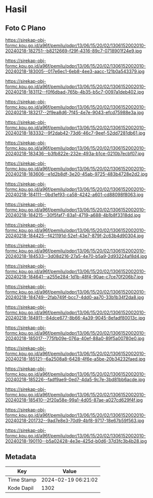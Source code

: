 # Hasil

## Foto C Plano

https://sirekap-obj-formc.kpu.go.id/a96f/pemilu/pdpr/13/06/15/20/02/1306152002010-20240218-182751--b8212669-f29f-4316-89c7-0718901f24e9.jpg

https://sirekap-obj-formc.kpu.go.id/a96f/pemilu/pdpr/13/06/15/20/02/1306152002010-20240218-183005--017e6ec1-6eb8-4ee3-aacc-121b0a543379.jpg

https://sirekap-obj-formc.kpu.go.id/a96f/pemilu/pdpr/13/06/15/20/02/1306152002010-20240218-183112--f0f6dbad-765b-4b35-b5c7-0097a1deb402.jpg

https://sirekap-obj-formc.kpu.go.id/a96f/pemilu/pdpr/13/06/15/20/02/1306152002010-20240218-183217--2f9ea8d6-7f45-4e7e-9043-efcd75988e3a.jpg

https://sirekap-obj-formc.kpu.go.id/a96f/pemilu/pdpr/13/06/15/20/02/1306152002010-20240218-183332--9f2dab42-73d6-46c7-9eef-52dd7281db61.jpg

https://sirekap-obj-formc.kpu.go.id/a96f/pemilu/pdpr/13/06/15/20/02/1306152002010-20240218-183436--b3fb822e-232e-493a-b1ce-0210b7ecbf07.jpg

https://sirekap-obj-formc.kpu.go.id/a96f/pemilu/pdpr/13/06/15/20/02/1306152002010-20240218-183606--e1d2b8df-3e20-45ab-9725-483b4728e2d2.jpg

https://sirekap-obj-formc.kpu.go.id/a96f/pemilu/pdpr/13/06/15/20/02/1306152002010-20240218-184111--0bd1ef93-ca58-4242-a601-cd88098f8063.jpg

https://sirekap-obj-formc.kpu.go.id/a96f/pemilu/pdpr/13/06/15/20/02/1306152002010-20240218-184215--30f5faf7-83a1-4719-a688-4b1b8f3318dd.jpg

https://sirekap-obj-formc.kpu.go.id/a96f/pemilu/pdpr/13/06/15/20/02/1306152002010-20240218-184425--f421191d-52ef-43e7-879f-2c63b4d90304.jpg

https://sirekap-obj-formc.kpu.go.id/a96f/pemilu/pdpr/13/06/15/20/02/1306152002010-20240218-184533--3d08d216-27a5-4e70-b5a9-2d93224af8d4.jpg

https://sirekap-obj-formc.kpu.go.id/a96f/pemilu/pdpr/13/06/15/20/02/1306152002010-20240218-184641--a255e284-1d1b-48f4-90ae-c7ce70f206b7.jpg

https://sirekap-obj-formc.kpu.go.id/a96f/pemilu/pdpr/13/06/15/20/02/1306152002010-20240218-184749--2fab749f-bcc7-4dd0-aa70-33b1b34f2da8.jpg

https://sirekap-obj-formc.kpu.go.id/a96f/pemilu/pdpr/13/06/15/20/02/1306152002010-20240218-184911--84dce677-8b66-4a39-9045-8efadf80013c.jpg

https://sirekap-obj-formc.kpu.go.id/a96f/pemilu/pdpr/13/06/15/20/02/1306152002010-20240218-185017--775fb09e-076a-40ef-88a0-89f5a00780e0.jpg

https://sirekap-obj-formc.kpu.go.id/a96f/pemilu/pdpr/13/06/15/20/02/1306152002010-20240218-185121--6a2508a8-6428-4f6e-a5be-20b34232faed.jpg

https://sirekap-obj-formc.kpu.go.id/a96f/pemilu/pdpr/13/06/15/20/02/1306152002010-20240218-185226--fadf9ae9-0ed7-4da5-9c7e-3bd81bb6acde.jpg

https://sirekap-obj-formc.kpu.go.id/a96f/pemilu/pdpr/13/06/15/20/02/1306152002010-20240218-185410--2f20a58e-99a1-4d05-87ae-a027cd629f4f.jpg

https://sirekap-obj-formc.kpu.go.id/a96f/pemilu/pdpr/13/06/15/20/02/1306152002010-20240218-201732--9ad7e8e3-70d9-4bf8-9717-18e67b59f563.jpg

https://sirekap-obj-formc.kpu.go.id/a96f/pemilu/pdpr/13/06/15/20/02/1306152002010-20240218-190110--b5a02428-4e3e-425d-b0d6-37d3fc3b4b28.jpg


## Metadata

| Key        | Value               |
| ---------- | ------------------- |
| Time Stamp | 2024-02-19 06:21:02 |
| Kode Dapil | 1302                |



